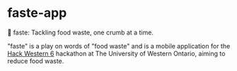 # faste-app
🍕 faste: Tackling food waste, one crumb at a time.

"faste" is a play on words of "food waste" and is a mobile application for the [Hack Western 6](https://www.facebook.com/hackwestern)
hackathon at The University of Western Ontario, aiming to reduce food waste.
